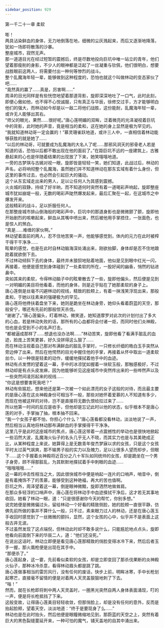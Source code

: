 ```yaml
---
sidebar_position: 929
---
```

 第一千二十一章 柔软


嘭！  
两具沾染鲜血的身体，无力地倒落在地，细微的尘灰溅起来，而后又逐渐地降落，犹如一场即将散落的沙暴。  
整座城市，寂然无声。  
那一道道目光在经过短暂的震撼后，终是尽数地投向巨坑中唯一站立的青年，他们望着那瘦削的身影，不少人的眼神都是泛起了一丝凝重与钦佩，他们很明白，想要战胜眼前这两人，将需要付出一种何等惨烈的战斗。  
整个乱魔海年轻一辈，能够做到这种程度的，恐怕也就这个叫做林动的变态家伙了吧……  
“竟然真的赢了……真是，厉害啊……”  
周泽的目光同样是有些恍惚地望着那道背影，旋即深深地吐了一口气，此时此刻，即便心傲如他，也不得不心悦诚服，只有真正与华辰，徐修交过手，方才能够明白他们的强大，而林动如今却是以一敌二将他们战胜，这份能耐，乱魔海年轻一辈，或许无人能够出其右。  
“师父的眼光，果然……很好呢。”唐心莲明媚的双眸，泛着微亮的光泽凝视着巨坑中的背影，此时她的声音，竟是相当的柔和，这在她的身上显然是极为罕见的。  
“我就知道林动哥一定会赢的！”慕灵珊雀跃地道，或许三人中，一直相信着林动能够获胜的就是她了……  
“以后的林动哥，可就要成为乱魔海的大名人了呢……那邪风洞天的邪骨老人若是知道的话，恐怕以后都不敢出现在他的面前了。”在距巨坑不远的一座建筑上，古雅悬起来的心也是伴随着结果的出现放了下来，她笑嘻嘻地道。  
一旁的古梦琪与古嫣对视一眼，旋即皆是轻轻一笑，她们知道，此战过后，林动的声名，必将响彻整个乱魔海，虽然她们并不知道林动在那东玄域有着什么身份，但这里的事传过去，也必然会引起巨大的骚动。  
这个从东玄域走出来的男人，足以让任何人为其感到震撼。  
火炎城的寂静，持续了好半晌，而不知道何时突然有着一道喝彩声响起，旋即整座城市犹如崩堤一般，无数的喝彩声陡然爆发起来，最后汇聚在一起，在这城市之中爆发开来。  
这般精彩的战斗，足以折服任何人。  
在那整座城市排山倒海般的喝彩声中，巨坑中的那道身影也是微微颤了颤，旋即他开始剧烈的咳嗽起来，鲜血从其嘴中喷出来，然后被他用手掌捂住，一张面色，也是惊人的煞白。  
“真是……难缠的家伙啊。”  
林动望着面前的两人，忍不住地苦笑一声，他能够感觉到，体内的元力在此时被榨干得干干净净……  
眩晕的感觉，也是在此时自林动脑海深处涌出来，刚欲抬脚，身体却是忍不住地踉跄着就欲倒下去。  
不过林动倾斜下去的身体，最终并未狼狈地贴着地面，他似是见到眼中红光一闪，再接着，他便是感觉到身体碰到了一处柔软的所在，一股好闻的幽香，悄然的钻进鼻中。  
突如其来的柔软，令得林动脑子中的眩晕散去了一些，旋即他偏头，然后便是见到一对明媚的美目将他看着，而他的身体，则是近乎贴在了她那柔软的身子上。  
唐心莲倒是丝毫不闪避林动的视线，精致的脸颊上，有着一抹浅笑浮现出来，那般柔和，于她以往素来的强硬极为的罕见。  
唐心莲将他搀扶着盘坐下来，她则是跪坐在林动身旁，她仰头看着蔚蓝的天空，那般安宁，哪还有先前的那般惊天杀伐。  
“谢谢了。”唐心莲偏头，盯着林动，微笑道，她知道摩罗对此次的计划付出了多大的心血，若是林动失败的话，那所有的心血都将会付诸一炬，而同时他们炎神殿，怕也是会受到不小的名声打击。  
“都被逼成那样了……想退也没办法啊……”林动苦笑，旋即他看了看满手脏乱的血迹，脸庞上苦笑更甚，好久没拼得这么狠了……  
而在林动注视着自己那对布满鲜血的脏乱手掌时，一只修长纤细的皓白玉手突然从旁边伸了出来，然后在他愕然的目光中握住他的手掌，再接着从怀中取出一道柔软丝巾，以一种很是轻柔的动作，缓缓地搽拭着他手中的血迹。  
林动有点发愣的望着这一幕，手中的冰凉犹如握着一块软玉般，那触感极好，不过林动却是有点头皮发麻，因为他能够听见这座城市中突然传出来的一些哗然声以及一些突然间凌厉起来的视线……  
“你这是想要害死我吧？”  
林动有些尴尬，想来他还是第一次被一个如此漂亮的女子这般的对待，而且最主要的是唐心莲在这炎神殿身份可相当不一般，那些对她怀着爱慕的人不知道有多少，而现在他被这样的对待，岂不是直接将无数仇恨给拉过来了……  
所以他第一时间的反应是收手，但他却是忘记此时以他的状态，似乎根本不是唐心莲的对手，手掌抽了抽，根本抽不回来。  
“我一个女孩子都不怕，你担心个什么？”唐心莲看都没看林动，淡淡地说了一声，然后相当认真地将林动那布满鲜血的手掌搽得干干净净。  
这里几乎是此时这座城市的焦点，唐心莲这带着一点震撼性的举动也是很快地掀起一些滔然大波，乱魔海火仙子的名头几乎无人不晓，而其实力也是与其美艳成正比，从某种程度上来说，她算得上是无数青年俊杰梦寐以求的女孩，只是这个女孩平时太过英气飒爽，那不输男子般的实力以及魄力，足以让很多人望而却步，但眼下……这个手握着炎神殿将近百分之八十军队如同统帅的女孩，却是跪坐在一个男子身旁，顾不得那脏乱，为其默默地搽拭着手中刺眼的血迹……  
“哦哦哦哦……”  
这一幕的冲击性相当之大，因此很快城市中便是响起一连片的口哨声，哨音中，倒是有着掩饰不了的羡慕，能够受到这种艳福，再大的苦也值啊。  
巨坑之外，周泽望着这一幕，倒是眼神微黯，旋即洒然地耸耸肩。  
在那众多轻浮的口哨声中，唐心莲在将林动手中血迹搽拭干净后，这才若无其事地收回，她看了林动一眼，道：“只是很感谢你今天的帮忙，你别多想。”  
说完她便是微微偏过头，留给林动一个好看的精致侧脸，她的脸颊一直很平静，仿佛先前所做的事并不算什么一般，只不过，素来眼力过人的林动，还是在唐心莲玉手收回时感觉到了一丝微微的颤抖，显然，这个女孩的心中，似乎并不是表面上这般古井无波。  
不过虽然发现了这点端倪，但林动此时却不敢多说什么，只能尴尬地点点头，旋即他看向前面倒下来的华辰二人，道：“他们还没死。”  
在说出这话时，林动立即便是看见唐心莲那精致的俏脸变得冰冷下来，然后后者玉手一握，那火凰枪便是出现在其手中。  
“那便杀了。”  
唐心莲起身，这一霎，先前看似柔软的女孩，却是立即变回了那杀伐果断的炎神殿火仙子，那种冰冷杀意，看得林动眉头都是跳了跳。  
唐心莲做事相当的雷厉风行，没有任何的废话，快步上前，明眸冰寒，手中长枪划起寒芒，直接毫不留情的便是对着两人天灵盖狠狠地刺了下去。  
“嗡！”  
然而，就在长枪即将刺中两人天灵盖时，一圈黑光突然自两人身体表面涌现，叮的一声，便是将长枪抵挡了下来。  
这般变故，让得唐心莲美目轻轻收敛，但那俏脸上，却是没有任何的意外，反而是抬起脸颊，望着天空，淡淡地道：“终于是要现身了么……”  
林动也是在此时抬头，然后他便是眼瞳微缩地见到，那蔚蓝的天空之上，突然有着巨大的黑色裂缝蔓延开来，一种可怕的魔气，铺天盖地的自其中涌出来。  
  
  
